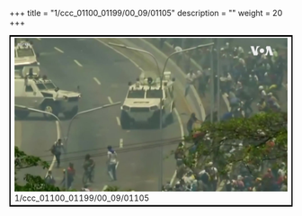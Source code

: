 +++
title = "1/ccc_01100_01199/00_09/01105"
description = ""
weight = 20
+++

<table style="border:2px solid black;max-width:800px;max-height:800px;" 
><tr><td>
<img class="center-fit-jpg"
src="/jpg_/aaa_20190430_NxaOmWaI8sI_01104.jpg">
1/ccc_01100_01199/00_09/01105
</img></td></tr></table>
